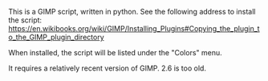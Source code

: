 This is a GIMP script, written in python.
See the following address to install the script:
https://en.wikibooks.org/wiki/GIMP/Installing_Plugins#Copying_the_plugin_to_the_GIMP_plugin_directory

When installed, the script will be listed under the "Colors" menu.

It requires a relatively recent version of GIMP. 2.6 is too old.
